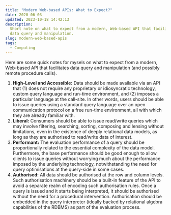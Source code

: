 ```yaml
---
title: "Modern Web-based APIs: What to Expect?"
date: 2020-06-03
updated: 2023-10-18 14:42:13
description:
  Short note on what to expect from a modern, Web-based API that facilitates
  data query and manipulation.
slug: modern-web-based-apis
tags:
  - Computing
---
```


Here are some quick notes for mysels on what to expect from a modern, Web-based
API that facilitates data query and manipulation (and possibly remote procedure
calls).

<!--more-->

1. **High-Level and Accessible:** Data should be made available via an API that
   (1) does not require any proprietary or idiosyncratic technology, custom
   query language and run-time environment, and (2) imposes a particular
   language at the call-site. In other words, users should be able to issue
   queries using a standard query language over an open communication protocol
   on a free run-time environment, all with which they are already familiar
   with.
2. **Liberal:** Consumers should be able to issue read/write queries which may
   involve filtering, searching, sorting, composing and lensing without
   limitations, even in the existence of deeply relational data models, as long
   as they are authorised to read/write data of interest.
3. **Performant:** The evaluation performance of a query should be
   proportionally related to the essential complexity of the data model.
   Furthermore, the base performance should be good enough to allow clients to
   issue queries without worrying much about the performance imposed by the
   underlying technology, notwithstanding the need for query optimisations at
   the query-side in some cases.
4. **Authorised:** All data should be authorised at the row and column levels.
   Such authorisation machinery should be a built-in feature of the API to avoid
   a separate realm of encoding such authorisation rules. Once a query is issued
   and it starts being interpreted, it should be authorised without the need for
   a procedural intervention. Authorisation should be embedded in the query
   interpreter (ideally backed by relational algebra capabilities of the RDBMS)
   as part of the evaluation process.
